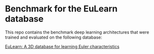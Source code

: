 # Benchmark for the EuLearn database

This repo contains the benchmark deep learning architectures that were trained and evaluated on the following database:

[EuLearn: A 3D database for learning Euler characteristics](https://huggingface.co/datasets/appliedgeometry/EuLearn)
